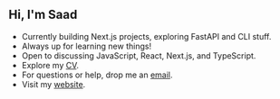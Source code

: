 ## Hi, I'm Saad 

- Currently building Next.js projects, exploring FastAPI and CLI stuff.
- Always up for learning new things!
- Open to discussing JavaScript, React, Next.js, and TypeScript.
- Explore my [CV](https://docs.google.com/document/d/1pF2V1SJlKJWsIUARQiJ6rf6X-uFd3kVxMd8ZS30ruZ4/edit?usp=sharing).
- For questions or help, drop me an [email](mailto:saadfarhan347@gmail.com).
- Visit my [website](https://saadfarhan-bio.vercel.app).

